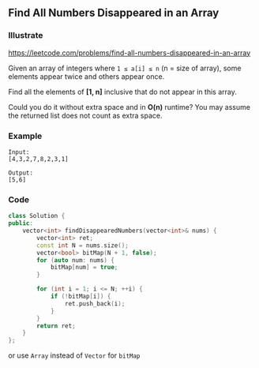 ## Find All Numbers Disappeared in an Array
### Illustrate
<https://leetcode.com/problems/find-all-numbers-disappeared-in-an-array>

Given an array of integers where `1 ≤ a[i] ≤ n` (n = size of array), some elements appear twice and others appear once.

Find all the elements of **[1, n]** inclusive that do not appear in this array.

Could you do it without extra space and in **O(n)** runtime? You may assume the returned list does not count as extra space.

### Example
```
Input:
[4,3,2,7,8,2,3,1]

Output:
[5,6]
```

### Code
```c++
class Solution {
public:
    vector<int> findDisappearedNumbers(vector<int>& nums) {
        vector<int> ret;
        const int N = nums.size();
        vector<bool> bitMap(N + 1, false);
        for (auto num: nums) {
            bitMap[num] = true;
        }

        for (int i = 1; i <= N; ++i) {
            if (!bitMap[i]) {
                ret.push_back(i);
            }
        }
        return ret;
    }
};
```

or use `Array` instead of `Vector` for `bitMap`
